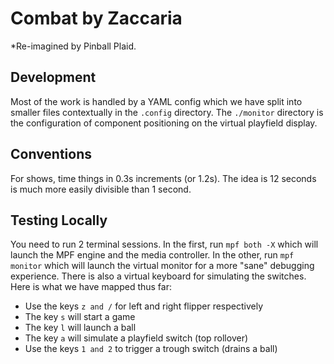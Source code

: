 Combat by Zaccaria
==================

*Re-imagined by Pinball Plaid.

Development
-----------

Most of the work is handled by a YAML config which we have split into smaller
files contextually in the `.config` directory. The `./monitor` directory
is the configuration of component positioning on the virtual playfield display.

Conventions
-----------

For shows, time things in 0.3s increments (or 1.2s). The idea is 12 seconds
is much more easily divisible than 1 second.

Testing Locally
---------------

You need to run 2 terminal sessions. In the first, run `mpf both -X` which
will launch the MPF engine and the media controller. In the other, run
`mpf monitor` which will launch the virtual monitor for a more "sane"
debugging experience. There is also a virtual keyboard for simulating the
switches. Here is what we have mapped thus far:

* Use the keys `z and /` for left and right flipper respectively
* The key `s` will start a game
* The key `l` will launch a ball
* The key `a` will simulate a playfield switch (top rollover)
* Use the keys `1 and 2` to trigger a trough switch (drains a ball)

